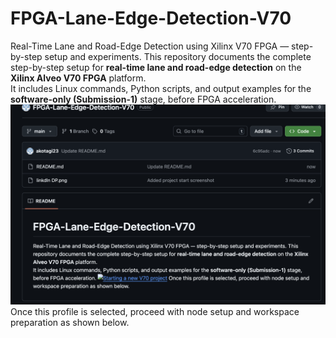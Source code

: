 # FPGA-Lane-Edge-Detection-V70
Real-Time Lane and Road-Edge Detection using Xilinx V70 FPGA — step-by-step setup and experiments.
This repository documents the complete step-by-step setup for **real-time lane and road-edge detection** on the **Xilinx Alveo V70 FPGA** platform.  
It includes Linux commands, Python scripts, and output examples for the **software-only (Submission-1)** stage, before FPGA acceleration.
![Starting a new V70 project](./v70-new-project-start.png)
Once this profile is selected, proceed with node setup and workspace preparation as shown below.
